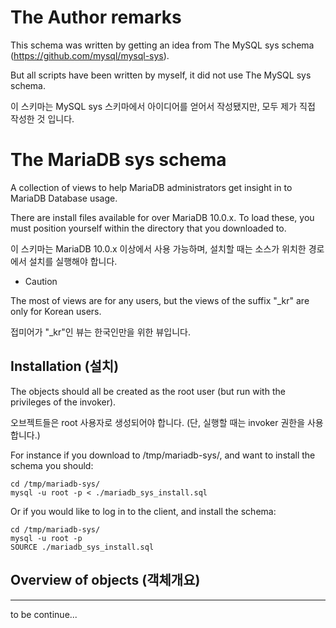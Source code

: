 # The Author remarks

This schema was written by getting an idea from The MySQL sys schema (https://github.com/mysql/mysql-sys).

But all scripts have been written by myself, it did not use The MySQL sys schema.

이 스키마는 MySQL sys 스키마에서 아이디어를 얻어서 작성됐지만, 모두 제가 직접 작성한 것 입니다.

# The MariaDB sys schema

A collection of views to help MariaDB administrators get insight in to MariaDB Database usage.

There are install files available for over MariaDB 10.0.x. To load these, you must position yourself within the directory that you downloaded to.

이 스키마는 MariaDB 10.0.x 이상에서 사용 가능하며, 설치할 때는 소스가 위치한 경로에서 설치를 실행해야 합니다.

* Caution

The most of views are for any users, but the views of the suffix "_kr" are only for Korean users. 

접미어가 "_kr"인 뷰는 한국인만을 위한 뷰입니다.

## Installation (설치)

The objects should all be created as the root user (but run with the privileges of the invoker).

오브젝트들은 root 사용자로 생성되어야 합니다. (단, 실행할 때는 invoker 권한을 사용합니다.)

For instance if you download to /tmp/mariadb-sys/, and want to install the schema you should:

```
cd /tmp/mariadb-sys/
mysql -u root -p < ./mariadb_sys_install.sql
```

Or if you would like to log in to the client, and install the schema:

```
cd /tmp/mariadb-sys/
mysql -u root -p 
SOURCE ./mariadb_sys_install.sql
```

## Overview of objects (객체개요)

---

to be continue...
